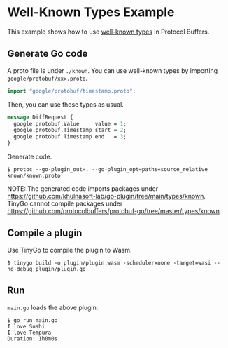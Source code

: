 # Well-Known Types Example
This example shows how to use [well-known types][well-known-types] in Protocol Buffers.

## Generate Go code
A proto file is under `./known`.
You can use well-known types by importing `google/protobuf/xxx.proto`.

```protobuf
import "google/protobuf/timestamp.proto";
```

Then, you can use those types as usual.

```protobuf
message DiffRequest {
  google.protobuf.Value     value = 1;
  google.protobuf.Timestamp start = 2;
  google.protobuf.Timestamp end   = 3;
}
```

Generate code.

```shell
$ protoc --go-plugin_out=. --go-plugin_opt=paths=source_relative known/known.proto
```

NOTE: The generated code imports packages under https://github.com/khulnasoft-lab/go-plugin/tree/main/types/known.
TinyGo cannot compile packages under https://github.com/protocolbuffers/protobuf-go/tree/master/types/known.

## Compile a plugin
Use TinyGo to compile the plugin to Wasm.

```shell
$ tinygo build -o plugin/plugin.wasm -scheduler=none -target=wasi --no-debug plugin/plugin.go
```

## Run
`main.go` loads the above plugin.

```shell
$ go run main.go
I love Sushi
I love Tempura
Duration: 1h0m0s
```

[well-known-types]: https://developers.google.com/protocol-buffers/docs/reference/google.protobuf